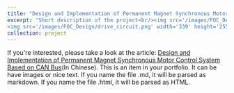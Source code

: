 ```yaml
---
title: "Design and Implementation of Permanent Magnet Synchronous Motor Control System Based on CAN Bus"
excerpt: "Short description of the project<br/><img src='/images/FOC_Design/control_circuit.png' width='153' height='255'>
<img src='/images/FOC_Design/drive_circuit.png' width='339' height='255'>"
collection: project
---
```


If you're interested, please take a look at the article: [Design and Implementation of Permanent Magnet Synchronous Motor Control System Based on CAN Bus](../files/Design_and_Implementation_of_Permanent_Magnet_Synchronous_Motor_Control_System_Based_on_CAN_Bus_from_Wenhao_Liu.pdf)(In Chinese).
This is an item in your portfolio. It can be have images or nice text. If you name the file .md, it will be parsed as markdown. If you name the file .html, it will be parsed as HTML. 

